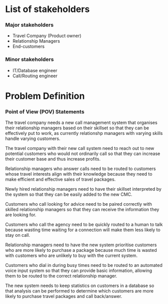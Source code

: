 # List of stakeholders
### Major stakeholders
- Travel Company (Product owner)
- Relationship Managers
- End-customers

### Minor stakeholders
- IT/Database engineer
- Call/Routing engineer


# Problem Definition
### Point of View (POV) Statements
The travel company needs a new call management system that organises their relationship managers based on their skillset so that they can be effectively put to work, as currently relationshp managers with varying skills handle varying customers.

The travel company with their new call system need to reach out to new potential customers who would not ordinarily call so that they can increase their customer base and thus increase profits.

Relationship managers who answer calls need to be routed to customers whose travel interests align with their knowledge because they need to make efficient and effective sales of travel packages.

Newly hired relationship managers need to have their skillset interpreted by the system so that they can be easily added to the new CMC.

Customers who call looking for advice need to be paired correctly with skilled relationship managers so that they can receive the information they are looking for.

Customers who call the agency need to be quickly routed to a human to talk because wasting time waiting for a connection will make them less likely to stay on call.

Relationship managers need to have the new system prioritise customers who are more likely to purchase a package because much time is wasted with customers who are unlikely to buy with the current system.

Customers who dial in during busy times need to be routed to an automated voice input system so that they can provide basic information, allowing them to be routed to the correct relationship manager.

The new system needs to keep statistics on customers in a database so that analysis can be performed to determine which customers are more likely to purchase travel packages and call back/answer.
